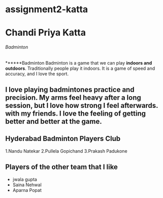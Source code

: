 # assignment2-katta
# Chandi Priya Katta
###### Badminton
******Badminton
 Badminton is a game that we can play **indoors and outdoors**. Traditionally people play it indoors. It is a game of speed and accuracy, and I love the sport.

I love playing badmintones practice and precision. My arms feel heavy after a long session, but I love how strong I feel afterwards.
with my friends. I love the feeling of **getting better and better at the game**.
---
## Hyderabad Badminton Players Club
1.Nandu Natekar
2.Pullela Gopichand
3.Prakash Padukone
## Players of the other team that I like 
* jwala gupta
* Saina Nehwal
* Aparna Popat